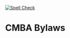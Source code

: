 [![Spell Check](https://github.com/anthonyscorrea/silver-memory/actions/workflows/github-actions.yml/badge.svg)](https://github.com/anthonyscorrea/silver-memory/actions/workflows/github-actions.yml)

# CMBA Bylaws
